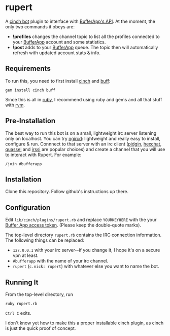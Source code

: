 rupert
======

A [cinch bot](https://github.com/cinchrb/cinch) plugin to interface with [BufferApp's API](https://bufferapp.com/developers/api/). At the moment, the only two commands it obeys are:
 * **!profiles** changes the channel topic to list all the profiles connected to your [BufferApp](https://bufferapp.com) account and some statistics.
 * **!post <msg>** adds <msg> to your [BufferApp](https://bufferapp.com) queue.  The topic then will automatically refresh with updated account stats & info.

## Requirements ##

To run this, you need to first install [cinch](https://github.com/cinchrb) and [buff](https://github.com/zph/buff):

    gem install cinch buff

Since this is all in [ruby](http://ruby.org), I recommend using ruby and gems and all that stuff with [rvm](http://rvm.io).

## Pre-Installation ##

The best way to run this bot is on a small, lightweight irc server listening only on localhost.  You can try [ngircd](http://ngircd.barton.de): lightweight and really easy to install, configure & run.  Connnect to that server with an irc client ([pidgin](http://pidgin.im/), [hexchat](http://hexchat.github.io), [quassel](http://quassel-irc.org) and [irssi](http://irssi.org) are popular choices) and create a channel that you will use to interact with Rupert.  For example:

    /join #bufferapp

## Installation ##

Clone this repository.  Follow github's instructions up there.

## Configuration ##

Edit `lib/cinch/plugins/rupert.rb` and replace `YOURKEYHERE` with the your [Buffer App access token](https://bufferapp.com/developers/apps).  (Please keep the double-quote marks).

The top-level directory `rupert.rb` contains the IRC connection information. The following things can be replaced:
 * `127.0.0.1` with your irc server--if you change it, I hope it's on a secure vpn at least.
 * `#bufferapp` with the name of your irc channel.
 * `rupert` (`c.nick: rupert`) with whatever else you want to name the bot.

## Running It ##

From the top-level directory, run

    ruby rupert.rb
    
`Ctrl C` exits.
 
    
I don't know yet how to make this a proper installable cinch plugin, as cinch is just the quick proof of concept.
